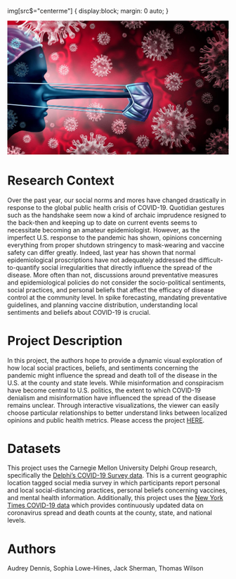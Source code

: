 
img[src$="centerme"] {
  display:block;
  margin: 0 auto;
}

![COVID Misinformation](www/covidochio.jpeg)

# Research Context

Over the past year, our social norms and mores have changed drastically in response to the global public health crisis of COVID-19. Quotidian gestures such as the handshake seem now a kind of archaic imprudence resigned to the back-then and keeping up to date on current events seems to necessitate becoming an amateur epidemiologist. However, as the imperfect U.S. response to the pandemic has shown, opinions concerning everything from proper shutdown stringency to mask-wearing and vaccine safety can differ greatly. Indeed, last year has shown that normal epidemiological proscriptions have not adequately addressed the difficult-to-quantify social irregularities that directly influence the spread of the disease. More often than not, discussions around preventative measures and epidemiological policies do not consider the socio-political sentiments, social practices, and personal beliefs that affect the efficacy of disease control at the community level. In spike forecasting, mandating preventative guidelines, and planning vaccine distribution, understanding local sentiments and beliefs about COVID-19 is crucial.

# Project Description

In this project, the authors hope to provide a dynamic visual exploration of how local social practices, beliefs, and sentiments concerning the pandemic might influence the spread and death toll of the disease in the U.S. at the county and state levels. While misinformation and conspiracism have become central to U.S. politics, the extent to which COVID-19 denialism and misinformation have influenced the spread of the disease remains unclear. Through interactive visualizations, the viewer can easily choose particular relationships to better understand links between localized opinions and public health metrics. Please access the project [HERE](DDDDDDD).

# Datasets

This project uses the Carnegie Mellon University Delphi Group research, specifically the [Delphi’s COVID-19 Survey data](https://delphi.cmu.edu/covidcast/surveys/). This is a current geographic location tagged social media survey in which participants report personal and local social-distancing practices, personal beliefs concerning vaccines, and mental health information. Additionally, this project uses the [New York Times COVID-19 data](https://github.com/nytimes/covid-19-data/) which provides continuously updated data on coronavirus spread and death counts at the county, state, and national levels.

# Authors

Audrey Dennis, Sophia Lowe-Hines, Jack Sherman, Thomas Wilson
